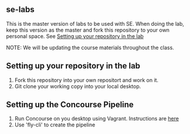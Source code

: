 ## se-labs

This is the master version of labs to be used with SE. When doing the lab, keep this version as the master and fork this repository to your own personal space. See [Setting up your repository in the lab](#Setting-up-your-repository-in-the-lab)

NOTE: We will be updating the course materials throughout the class. 

## Setting up your repository in the lab 

1. Fork this repository into your own repositort and work on it.
2. Git clone your working copy into your local desktop.


## Setting up the Concourse Pipeline 

1. Run Concourse on you desktop using Vagrant. Instructions are [here](http://concourse.ci/installing.html)
2. Use 'fly-cli' to create the pipeline

